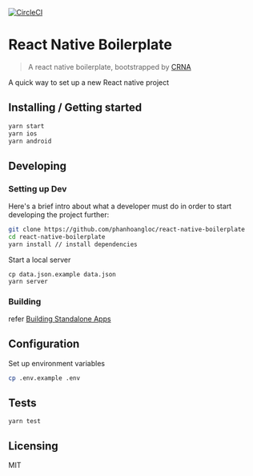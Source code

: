 [![CircleCI](https://circleci.com/gh/phanhoangloc/react-native-boilerplate/tree/master.svg?style=svg)](https://circleci.com/gh/phanhoangloc/react-native-boilerplate/tree/master)

# React Native Boilerplate
> A react native boilerplate, bootstrapped by [CRNA](https://github.com/react-community/create-react-native-app)

A quick way to set up a new React native project

## Installing / Getting started

```bash
yarn start
yarn ios
yarn android
```

## Developing

### Setting up Dev

Here's a brief intro about what a developer must do in order to start developing the project further:

```bash
git clone https://github.com/phanhoangloc/react-native-boilerplate
cd react-native-boilerplate
yarn install // install dependencies
```

Start a local server

```
cp data.json.example data.json
yarn server
```

### Building

refer [Building Standalone Apps](https://docs.expo.io/versions/latest/guides/building-standalone-apps.html)

## Configuration

Set up environment variables

```bash
cp .env.example .env
```

## Tests

```shell
yarn test
```

## Licensing

MIT
